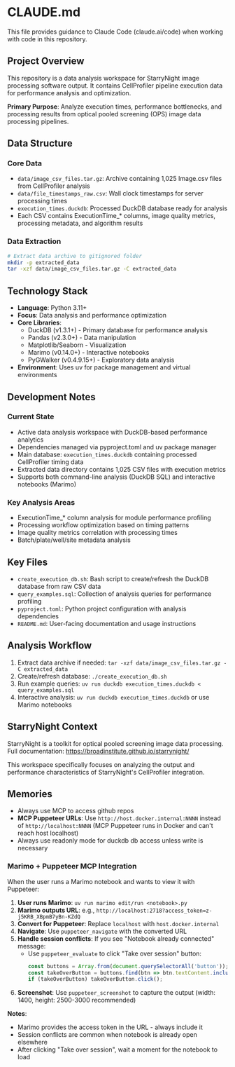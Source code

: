 # CLAUDE.md

This file provides guidance to Claude Code (claude.ai/code) when working with code in this repository.

## Project Overview

This repository is a data analysis workspace for StarryNight image processing software output. It contains CellProfiler pipeline execution data for performance analysis and optimization.

**Primary Purpose**: Analyze execution times, performance bottlenecks, and processing results from optical pooled screening (OPS) image data processing pipelines.

## Data Structure

### Core Data
- `data/image_csv_files.tar.gz`: Archive containing 1,025 Image.csv files from CellProfiler analysis
- `data/file_timestamps_raw.csv`: Wall clock timestamps for server processing times
- `execution_times.duckdb`: Processed DuckDB database ready for analysis
- Each CSV contains ExecutionTime_* columns, image quality metrics, processing metadata, and algorithm results

### Data Extraction
```bash
# Extract data archive to gitignored folder
mkdir -p extracted_data
tar -xzf data/image_csv_files.tar.gz -C extracted_data
```

## Technology Stack

- **Language**: Python 3.11+
- **Focus**: Data analysis and performance optimization
- **Core Libraries**:
  - DuckDB (v1.3.1+) - Primary database for performance analysis
  - Pandas (v2.3.0+) - Data manipulation
  - Matplotlib/Seaborn - Visualization
  - Marimo (v0.14.0+) - Interactive notebooks
  - PyGWalker (v0.4.9.15+) - Exploratory data analysis
- **Environment**: Uses uv for package management and virtual environments

## Development Notes

### Current State
- Active data analysis workspace with DuckDB-based performance analytics
- Dependencies managed via pyproject.toml and uv package manager
- Main database: `execution_times.duckdb` containing processed CellProfiler timing data
- Extracted data directory contains 1,025 CSV files with execution metrics
- Supports both command-line analysis (DuckDB SQL) and interactive notebooks (Marimo)

### Key Analysis Areas
- ExecutionTime_* column analysis for module performance profiling
- Processing workflow optimization based on timing patterns
- Image quality metrics correlation with processing times
- Batch/plate/well/site metadata analysis

## Key Files

- `create_execution_db.sh`: Bash script to create/refresh the DuckDB database from raw CSV data
- `query_examples.sql`: Collection of analysis queries for performance profiling
- `pyproject.toml`: Python project configuration with analysis dependencies
- `README.md`: User-facing documentation and usage instructions

## Analysis Workflow

1. Extract data archive if needed: `tar -xzf data/image_csv_files.tar.gz -C extracted_data`
2. Create/refresh database: `./create_execution_db.sh`
3. Run example queries: `uv run duckdb execution_times.duckdb < query_examples.sql`
4. Interactive analysis: `uv run duckdb execution_times.duckdb` or use Marimo notebooks

## StarryNight Context

StarryNight is a toolkit for optical pooled screening image data processing. Full documentation: https://broadinstitute.github.io/starrynight/

This workspace specifically focuses on analyzing the output and performance characteristics of StarryNight's CellProfiler integration.

## Memories

- Always use MCP to access github repos
- **MCP Puppeteer URLs**: Use `http://host.docker.internal:NNNN` instead of `http://localhost:NNNN` (MCP Puppeteer runs in Docker and can't reach host localhost)
- Always use readonly mode for duckdb db access unless write is necessary

### Marimo + Puppeteer MCP Integration

When the user runs a Marimo notebook and wants to view it with Puppeteer:

1. **User runs Marimo**: `uv run marimo edit/run <notebook>.py`
2. **Marimo outputs URL**: e.g., `http://localhost:2718?access_token=z-j5KRB_XBpmB7yBn-KZdQ`
3. **Convert for Puppeteer**: Replace `localhost` with `host.docker.internal`
4. **Navigate**: Use `puppeteer_navigate` with the converted URL
5. **Handle session conflicts**: If you see "Notebook already connected" message:
   - Use `puppeteer_evaluate` to click "Take over session" button:
     ```javascript
     const buttons = Array.from(document.querySelectorAll('button'));
     const takeOverButton = buttons.find(btn => btn.textContent.includes('Take over session'));
     if (takeOverButton) takeOverButton.click();
     ```
6. **Screenshot**: Use `puppeteer_screenshot` to capture the output (width: 1400, height: 2500-3000 recommended)

**Notes**:
- Marimo provides the access token in the URL - always include it
- Session conflicts are common when notebook is already open elsewhere
- After clicking "Take over session", wait a moment for the notebook to load
